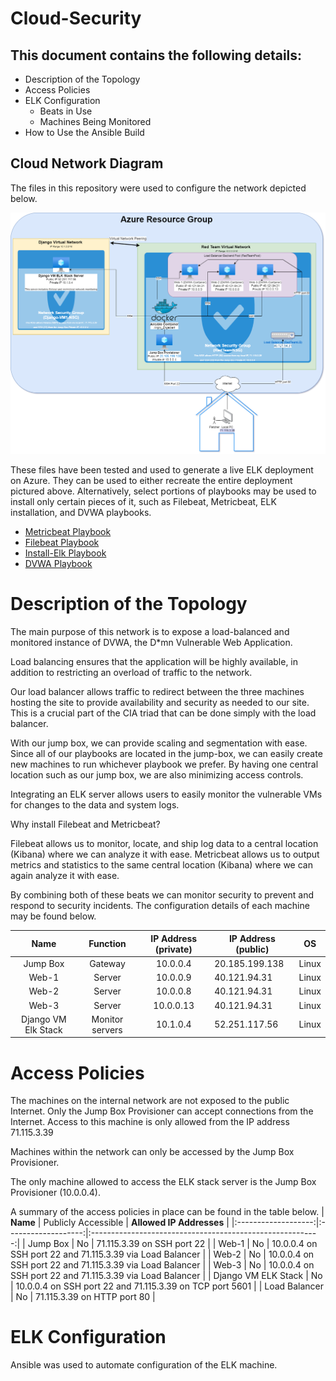 # Cloud-Security
## This document contains the following details:
  - Description of the Topology
  - Access Policies
  - ELK Configuration
    - Beats in Use
    - Machines Being Monitored
  - How to Use the Ansible Build

## Cloud Network Diagram
The files in this repository were used to configure the network depicted below.

![Cloud_Security_ELK.png](https://github.com/w0lfboy/Cloud-Security/blob/main/Diagrams/Cloud%20Security%20ELK.png)

These files have been tested and used to generate a live ELK deployment on Azure. They can be used to either recreate the entire deployment pictured above. Alternatively, select portions of playbooks may be used to install only certain pieces of it, such as Filebeat, Metricbeat, ELK installation, and DVWA playbooks.
  - [Metricbeat Playbook](https://github.com/w0lfboy/Cloud-Security/blob/main/Ansible/Metricbeat-Playbook.yml)
  - [Filebeat Playbook](https://github.com/w0lfboy/Cloud-Security/blob/main/Ansible/Filebeat-Playbook.yml)
  - [Install-Elk Playbook](https://github.com/w0lfboy/Cloud-Security/blob/main/Ansible/Install-Elk.yml)
  - [DVWA Playbook](https://github.com/w0lfboy/Cloud-Security/blob/main/Ansible/DVWA-Playbook.yml)

# Description of the Topology
The main purpose of this network is to expose a load-balanced and monitored instance of DVWA, the D*mn Vulnerable Web Application.

Load balancing ensures that the application will be highly available, in addition to restricting an overload of traffic to the network.

Our load balancer allows traffic to redirect between the three machines hosting the site to provide availability and security as needed to our site.  This is a crucial part of the CIA triad that can be done simply with the load balancer.

With our jump box, we can provide scaling and segmentation with ease.  Since all of our playbooks are located in the jump-box, we can easily create new machines to run whichever playbook we prefer.  By having one central location such as our jump box, we are also minimizing access controls. 

Integrating an ELK server allows users to easily monitor the vulnerable VMs for changes to the data and system logs.

Why install Filebeat and Metricbeat?

Filebeat allows us to monitor, locate, and ship log data to a central location (Kibana) where we can analyze it with ease.
Metricbeat allows us to output metrics and statistics to the same central location (Kibana) where we can again analyze it with ease.  

By combining both of these beats we can monitor security to prevent and respond to security incidents.
The configuration details of each machine may be found below. 

|         **Name**     |   **Function**  | IP Address (private) | IP Address (public) | **OS**|
|:--------------------:|:---------------:|:--------------------:|---------------------|:-----:|
|       Jump Box       |     Gateway     |       10.0.0.4       |    20.185.199.138   | Linux |
|         Web-1        |      Server     |       10.0.0.9       |     40.121.94.31    | Linux |
|         Web-2        |      Server     |       10.0.0.8       |     40.121.94.31    | Linux |
|         Web-3        |      Server     |       10.0.0.13      |     40.121.94.31    | Linux |
| Django VM  Elk Stack | Monitor servers |       10.1.0.4       |    52.251.117.56    | Linux |

# Access Policies
The machines on the internal network are not exposed to the public Internet.
Only the Jump Box Provisioner can accept connections from the Internet. Access to this machine is only allowed from the IP address 71.115.3.39

Machines within the network can only be accessed by the Jump Box Provisioner.

The only machine allowed to access the ELK stack server is the Jump Box Provisioner (10.0.0.4).

A summary of the access policies in place can be found in the table below.
|       **Name**      | Publicly Accessible |                  **Allowed IP Addresses**                 |
|:-------------------:|:-------------------:|:---------------------------------------------------------:|
|       Jump Box      |          No         |                 71.115.3.39 on SSH port 22                |
|        Web-1        |          No         | 10.0.0.4 on SSH port 22 and 71.115.3.39 via Load Balancer |
|        Web-2        |          No         | 10.0.0.4 on SSH port 22 and 71.115.3.39 via Load Balancer |
|        Web-3        |          No         | 10.0.0.4 on SSH port 22 and 71.115.3.39 via Load Balancer |
| Django VM ELK Stack |          No         |  10.0.0.4 on SSH port 22 and 71.115.3.39 on TCP port 5601 |
|    Load Balancer    |          No         |                71.115.3.39 on HTTP port 80                |

# ELK Configuration
Ansible was used to automate configuration of the ELK machine. 
